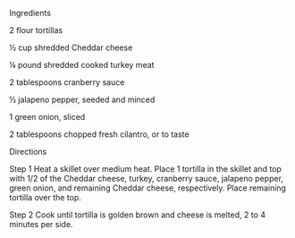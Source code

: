 Ingredients

2 flour tortillas

½ cup shredded Cheddar cheese

¼ pound shredded cooked turkey meat

2 tablespoons cranberry sauce

½ jalapeno pepper, seeded and minced

1 green onion, sliced

2 tablespoons chopped fresh cilantro, or to taste

Directions

Step 1
Heat a skillet over medium heat. Place 1 tortilla in the skillet and top with 1/2 of the Cheddar cheese, turkey, cranberry sauce, jalapeno pepper, green onion, and remaining Cheddar cheese, respectively. Place remaining tortilla over the top.

Step 2
Cook until tortilla is golden brown and cheese is melted, 2 to 4 minutes per side.
